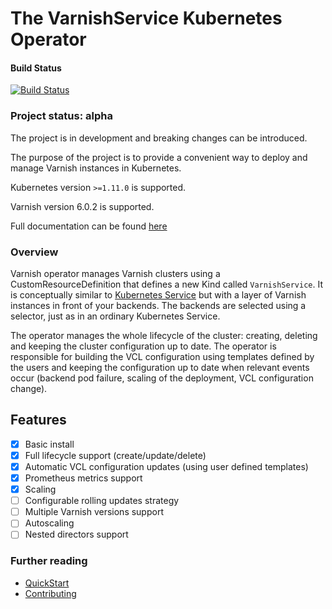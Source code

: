 # The VarnishService Kubernetes Operator

#### Build Status
[![Build Status](https://wcp-twc-icmkube-jenkins.swg-devops.com/job/TheWeatherCompany%20ICM/job/icm-varnish-k8s-operator/job/master/badge/icon)](https://wcp-twc-icmkube-jenkins.swg-devops.com/job/TheWeatherCompany%20ICM/job/icm-varnish-k8s-operator/job/master/)

### Project status: alpha
The project is in development and breaking changes can be introduced.

The purpose of the project is to provide a convenient way to deploy and manage Varnish instances in Kubernetes.

Kubernetes version `>=1.11.0` is supported.

Varnish version 6.0.2 is supported.

Full documentation can be found [here](https://pages.github.ibm.com/TheWeatherCompany/icm-varnish-k8s-operator/)

### Overview

Varnish operator manages Varnish clusters using a CustomResourceDefinition that defines a new Kind called `VarnishService`. It is conceptually similar to [Kubernetes Service](https://kubernetes.io/docs/concepts/services-networking/service/) but with a layer of Varnish instances in front of your backends. The backends are selected using a selector, just as in an ordinary Kubernetes Service.

The operator manages the whole lifecycle of the cluster: creating, deleting and keeping the cluster configuration up to date. The operator is responsible for building the VCL configuration using templates defined by the users and keeping the configuration up to date when relevant events occur (backend pod failure, scaling of the deployment, VCL configuration change).

## Features

 * [x] Basic install
 * [x] Full lifecycle support (create/update/delete)
 * [x] Automatic VCL configuration updates (using user defined templates)
 * [x] Prometheus metrics support
 * [x] Scaling
 * [ ] Configurable rolling updates strategy
 * [ ] Multiple Varnish versions support
 * [ ] Autoscaling
 * [ ] Nested directors support

### Further reading

* [QuickStart](https://pages.github.ibm.com/TheWeatherCompany/icm-varnish-k8s-operator/quick-start.html)
* [Contributing](https://pages.github.ibm.com/TheWeatherCompany/icm-varnish-k8s-operator/development.html)
